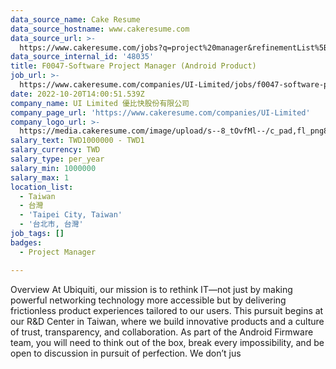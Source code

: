 ```yaml
---
data_source_name: Cake Resume
data_source_hostname: www.cakeresume.com
data_source_url: >-
  https://www.cakeresume.com/jobs?q=project%20manager&refinementList%5Blang_name%5D%5B0%5D=English&refinementList%5Bsalary_type%5D=per_year&range%5Bsalary_range%5D%5Bmin%5D=1000000&page=2
data_source_internal_id: '48035'
title: F0047-Software Project Manager (Android Product)
job_url: >-
  https://www.cakeresume.com/companies/UI-Limited/jobs/f0047-software-project-manager-android-product
date: 2022-10-20T14:00:51.539Z
company_name: UI Limited 優比快股份有限公司
company_page_url: 'https://www.cakeresume.com/companies/UI-Limited'
company_logo_url: >-
  https://media.cakeresume.com/image/upload/s--8_tOvfMl--/c_pad,fl_png8,h_200,w_200/v1652866387/xtiubzqy3eub93zondpx.png
salary_text: TWD1000000 - TWD1
salary_currency: TWD
salary_type: per_year
salary_min: 1000000
salary_max: 1
location_list:
  - Taiwan
  - 台灣
  - 'Taipei City, Taiwan'
  - '台北市, 台灣'
job_tags: []
badges:
  - Project Manager

---
```


Overview At Ubiquiti, our mission is to rethink IT—not just by making powerful networking technology more accessible but by delivering frictionless product experiences tailored to our users. This pursuit begins at our R&D Center in Taiwan, where we build innovative products and a culture of trust, transparency, and collaboration. As part of the Android Firmware team, you will need to think out of the box, break every impossibility, and be open to discussion in pursuit of perfection. We don’t jus